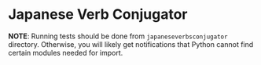 # Japanese Verb Conjugator

**NOTE**: Running tests should be done from `japaneseverbsconjugator` directory. Otherwise, you will likely get notifications that Python cannot find certain modules needed for import.